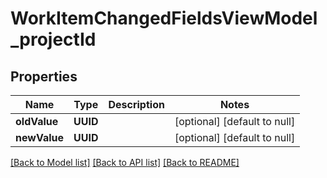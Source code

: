 # WorkItemChangedFieldsViewModel_projectId
## Properties

| Name | Type | Description | Notes |
|------------ | ------------- | ------------- | -------------|
| **oldValue** | **UUID** |  | [optional] [default to null] |
| **newValue** | **UUID** |  | [optional] [default to null] |

[[Back to Model list]](../README.md#documentation-for-models) [[Back to API list]](../README.md#documentation-for-api-endpoints) [[Back to README]](../README.md)


